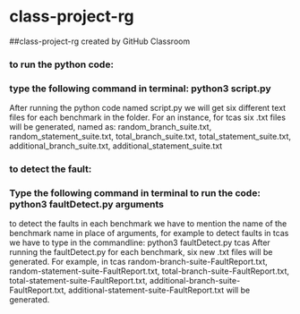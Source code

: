 # class-project-rg
##class-project-rg created by GitHub Classroom
### to run the python code:
### type the following command in terminal: python3 script.py
After running the python code named script.py we will get six different text files for each benchmark in the folder. 
For an instance, for tcas six .txt files will be generated, named as: random_branch_suite.txt, random_statement_suite.txt, total_branch_suite.txt, total_statement_suite.txt, additional_branch_suite.txt, additional_statement_suite.txt
### to detect the fault:
### Type the following command in terminal to run the code: python3 faultDetect.py arguments
to detect the faults in each benchmark we have to mention the name of the benchmark name in place of arguments, for example to detect faults in tcas we have to type in the commandline: python3 faultDetect.py tcas
After running the faultDetect.py for each benchmark, six new .txt files will be generated. For example, in tcas random-branch-suite-FaultReport.txt, random-statement-suite-FaultReport.txt, total-branch-suite-FaultReport.txt, total-statement-suite-FaultReport.txt, additional-branch-suite-FaultReport.txt, additional-statement-suite-FaultReport.txt will be generated.
